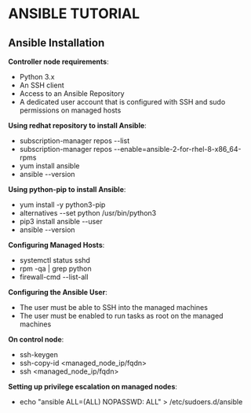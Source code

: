# ANSIBLE TUTORIAL

## Ansible Installation

**Controller node requirements**:
- Python 3.x
- An SSH client
- Access to an Ansible Repository
- A dedicated user account that is configured with SSH and sudo permissions on managed hosts

**Using redhat repository to install Ansible**:
- subscription-manager repos --list
- subscription-manager repos --enable=ansible-2-for-rhel-8-x86_64-rpms
- yum install ansible
- ansible --version

**Using python-pip to install Ansible**:
- yum install -y python3-pip
- alternatives --set python /usr/bin/python3
- pip3 install ansible --user
- ansible --version

**Configuring Managed Hosts**:
- systemctl status sshd
- rpm -qa | grep python
- firewall-cmd --list-all

**Configuring the Ansible User**:
- The user must be able to SSH into the managed machines
- The user must be enabled to run tasks as root on the managed machines

**On control node**:
- ssh-keygen
- ssh-copy-id <managed_node_ip/fqdn>
- ssh <managed_node_ip/fqdn>

**Setting up privilege escalation on managed nodes**:
- echo "ansible ALL=(ALL) NOPASSWD: ALL" > /etc/sudoers.d/ansible
